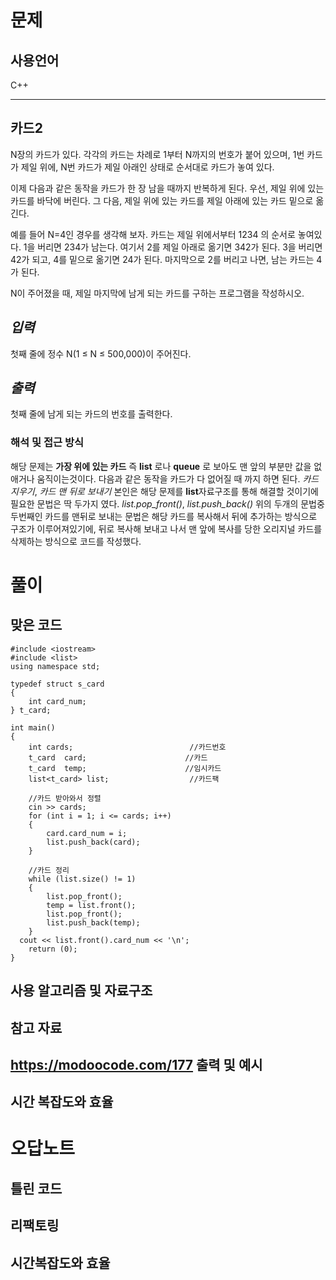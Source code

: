 # 문제
## 사용언어
C++

---

카드2
-
N장의 카드가 있다. 각각의 카드는 차례로 1부터 N까지의 번호가 붙어 있으며, 1번 카드가 제일 위에, N번 카드가 제일 아래인 상태로 순서대로 카드가 놓여 있다.

이제 다음과 같은 동작을 카드가 한 장 남을 때까지 반복하게 된다. 
우선, 제일 위에 있는 카드를 바닥에 버린다. 
그 다음, 제일 위에 있는 카드를 제일 아래에 있는 카드 밑으로 옮긴다.

예를 들어 N=4인 경우를 생각해 보자. 카드는 제일 위에서부터 1234 의 순서로 놓여있다. 
1을 버리면 234가 남는다. 
여기서 2를 제일 아래로 옮기면 342가 된다. 
3을 버리면 42가 되고, 4를 밑으로 옮기면 24가 된다. 
마지막으로 2를 버리고 나면, 남는 카드는 4가 된다.

N이 주어졌을 때, 제일 마지막에 남게 되는 카드를 구하는 프로그램을 작성하시오.

*입력*
-
첫째 줄에 정수 N(1 ≤ N ≤ 500,000)이 주어진다.


*출력*
-
첫째 줄에 남게 되는 카드의 번호를 출력한다.

### 해석 및 접근 방식
해당 문제는 **가장 위에 있는 카드** 즉 **list** 로나 **queue** 로 보아도 맨 앞의 부분만 값을 없애거나 움직이는것이다.
다음과 같은 동작을 카드가 다 없어질 때 까지 하면 된다.
*카드 지우기*, *카드 맨 뒤로 보내기*
본인은 해당 문제를 **list**자료구조를 통해 해결할 것이기에 필요한 문법은 딱 두가지 였다.
*list.pop_front()*, *list.push_back()*
위의 두개의 문법중 두번째인 카드를 맨뒤로 보내는 문법은 해당 카드를 복사해서 뒤에 추가하는 방식으로 구조가 이루어져있기에,
뒤로 복사해 보내고 나서 맨 앞에 복사를 당한 오리지널 카드를 삭제하는 방식으로 코드를 작성했다.
# 풀이
맞은 코드
-

    #include <iostream>
    #include <list>
    using namespace std;
  
    typedef struct s_card
    {
        int card_num;
    } t_card;
  
    int main()
    {
        int cards;                          //카드번호
        t_card  card;                      //카드
        t_card  temp;                      //임시카드
        list<t_card> list;                  //카드팩
  
        //카드 받아와서 정렬
        cin >> cards;
        for (int i = 1; i <= cards; i++)
        {
            card.card_num = i;
            list.push_back(card);
        }

        //카드 정리
        while (list.size() != 1)
        {
            list.pop_front();
            temp = list.front();
            list.pop_front();
            list.push_back(temp);
        }
  	  cout << list.front().card_num << '\n';
        return (0);
    }

사용 알고리즘 및 자료구조
-
참고 자료
-
<https://modoocode.com/177>
출력 및 예시
-

시간 복잡도와 효율
-

# 오답노트
틀린 코드
-

리팩토링
-

시간복잡도와 효율
-
